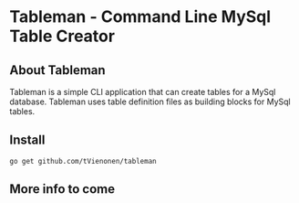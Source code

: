 # Tableman - Command Line MySql Table Creator

## About Tableman

Tableman is a simple CLI application that can create tables for a MySql database. Tableman uses table definition files as building blocks for MySql tables.

## Install
`go get github.com/tVienonen/tableman`

## More info to come

